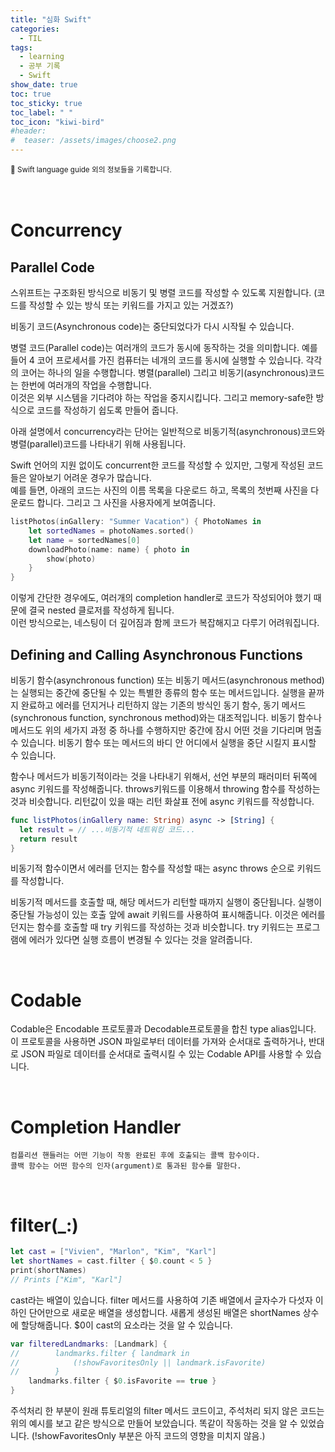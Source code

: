 ```yaml
---
title: "심화 Swift"
categories:
  - TIL
tags:
  - learning
  - 공부 기록
  - Swift
show_date: true
toc: true
toc_sticky: true
toc_label: " "
toc_icon: "kiwi-bird"
#header:
#  teaser: /assets/images/choose2.png
---
```


<sub>📂 Swift language guide 외의 정보들을 기록합니다.</sub>
<br>
<br>
<br>



# Concurrency
## Parallel Code  

  스위프트는 구조화된 방식으로 비동기 및 병렬 코드를 작성할 수 있도록 지원합니다. (코드를 작성할 수 있는 방식 또는 키워드를 가지고 있는 거겠죠?)  

  비동기 코드(Asynchronous code)는 중단되었다가 다시 시작될 수 있습니다.

 병렬 코드(Parallel code)는 여러개의 코드가 동시에 동작하는 것을 의미합니다. 예를 들어 4 코어 프로세서를 가진 컴퓨터는 네개의 코드를 동시에 실행할 수 있습니다. 각각의 코어는 하나의 일을 수행합니다. 병렬(parallel) 그리고 비동기(asynchronous)코드는 한번에 여러개의 작업을 수행합니다.  
  이것은 외부 시스템을 기다려야 하는 작업을 중지시킵니다. 그리고 memory-safe한 방식으로 코드를 작성하기 쉽도록 만들어 줍니다.  

  아래 설명에서 concurrency라는 단어는 일반적으로 비동기적(asynchronous)코드와 병렬(parallel)코드를 나타내기 위해 사용됩니다.  

  Swift 언어의 지원 없이도 concurrent한 코드를 작성할 수 있지만, 그렇게 작성된 코드들은 알아보기 어려운 경우가 많습니다.  
  예를 들면, 아래의 코드는 사진의 이름 목록을 다운로드 하고, 목록의 첫번째 사진을 다운로드 합니다. 그리고 그 사진을 사용자에게 보여줍니다.

  ```swift
  listPhotos(inGallery: "Summer Vacation") { PhotoNames in
      let sortedNames = photoNames.sorted()
      let name = sortedNames[0]
      downloadPhoto(name: name) { photo in
          show(photo)
      }  
  }
  ```  

  이렇게 간단한 경우에도, 여러개의 completion handler로 코드가 작성되어야 했기 때문에 결국 nested 클로저를 작성하게 됩니다.  
  이런 방식으로는, 네스팅이 더 깊어짐과 함께 코드가 복잡해지고 다루기 어려워집니다.

## Defining and Calling Asynchronous Functions  

  비동기 함수(asynchronous function) 또는 비동기 메서드(asynchronous method)는 실행되는 중간에 중단될 수 있는 특별한 종류의 함수 또는 메서드입니다. 실행을 끝까지 완료하고 에러를 던지거나 리턴하지 않는 기존의 방식인 동기 함수, 동기 메서드(synchronous function, synchronous method)와는 대조적입니다. 비동기 함수나 메서드도 위의 세가지 과정 중 하나를 수행하지만 중간에 잠시 어떤 것을 기다리며 멈출 수  있습니다. 비동기 함수 또는 메서드의 바디 안 어디에서 실행을 중단 시킬지 표시할 수 있습니다.  

  함수나 메서드가 비동기적이라는 것을 나타내기 위해서, 선언 부분의 패러미터 뒤쪽에 async 키워드를 작성해줍니다. throws키워드를 이용해서 throwing 함수를 작성하는 것과 비슷합니다. 리턴값이 있을 때는 리턴 화살표 전에 async 키워드를 작성합니다.

  ```swift
  func listPhotos(inGallery name: String) async -> [String] {
    let result = // ...비동기적 네트워킹 코드...
    return result
  }
  ```

  비동기적 함수이면서 에러를 던지는 함수를 작성할 때는 async throws 순으로 키워드를 작성합니다.  

  비동기적 메서드를 호출할 때, 해당 메서드가 리턴할 때까지 실행이 중단됩니다. 실행이 중단될 가능성이 있는 호출 앞에 await 키워드를 사용하여 표시해줍니다. 이것은 에러를 던지는 함수를 호출할 때 try 키워드를 작성하는 것과 비슷합니다. try 키워드는 프로그램에 에러가 있다면 실행 흐름이 변경될 수 있다는 것을 알려줍니다.

  <br>

# Codable   

  Codable은 Encodable 프로토콜과 Decodable프로토콜을 합친 type alias입니다.  
  이 프로토콜을 사용하면 JSON 파일로부터 데이터를 가져와 순서대로 출력하거나, 반대로 JSON 파일로 데이터를
  순서대로 출력시킬 수 있는 Codable API를 사용할 수 있습니다.

  <br>

# Completion Handler

    컴플리션 핸들러는 어떤 기능이 작동 완료된 후에 호출되는 콜백 함수이다.
    콜백 함수는 어떤 함수의 인자(argument)로 통과된 함수를 말한다.

  <br>

# filter(_:)  

  ```swift
  let cast = ["Vivien", "Marlon", "Kim", "Karl"]
  let shortNames = cast.filter { $0.count < 5 }
  print(shortNames)
  // Prints ["Kim", "Karl"]
  ```  

  cast라는 배열이 있습니다. filter 메서드를 사용하여 기존 배열에서 글자수가 다섯자 이하인 단어만으로 새로운 배열을 생성합니다. 새롭게 생성된 배열은 shortNames 상수에 할당해줍니다. $0이 cast의 요소라는 것을 알 수 있습니다.

  ```swift
  var filteredLandmarks: [Landmark] {
  //        landmarks.filter { landmark in
  //            (!showFavoritesOnly || landmark.isFavorite)
  //        }
      landmarks.filter { $0.isFavorite == true }
  }
  ```  

  주석처리 한 부분이 원래 튜토리얼의 filter 메서드 코드이고, 주석처리 되지 않은 코드는 위의 예시를 보고 같은 방식으로 만들어 보았습니다. 똑같이 작동하는 것을 알 수 있었습니다. (!showFavoritesOnly 부분은 아직 코드의 영향을 미치지 않음.)
